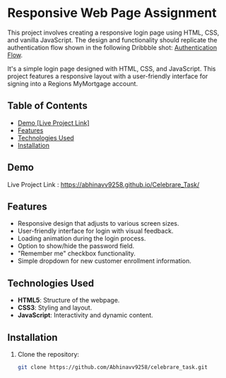# Responsive Web Page Assignment

This project involves creating a responsive login page using HTML, CSS, and vanilla JavaScript. The design and functionality should replicate the authentication flow shown in the following Dribbble shot: [Authentication Flow](https://dribbble.com/shots/21444558-Authentication-Flow).

It's a simple login page designed with HTML, CSS, and JavaScript. This project features a responsive layout with a user-friendly interface for signing into a Regions MyMortgage account.

## Table of Contents

- [Demo [Live Project Link]](#demo)
- [Features](#features)
- [Technologies Used](#technologies-used)
- [Installation](#installation)

## Demo

Live Project Link : https://abhinavv9258.github.io/Celebrare_Task/

## Features

- Responsive design that adjusts to various screen sizes.
- User-friendly interface for login with visual feedback.
- Loading animation during the login process.
- Option to show/hide the password field.
- "Remember me" checkbox functionality.
- Simple dropdown for new customer enrollment information.

## Technologies Used

- **HTML5**: Structure of the webpage.
- **CSS3**: Styling and layout.
- **JavaScript**: Interactivity and dynamic content.

## Installation

1. Clone the repository:
   ```bash
   git clone https://github.com/Abhinavv9258/celebrare_task.git
   ```
